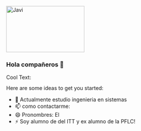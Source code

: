 <a href="https://cooltext.com"><img src="https://images.cooltext.com/5548662.png" width="210" height="125" alt="Javi" /></a>

### Hola compañeros 👋

<a href="http://cooltext.com" target="_top"><img src="https://cooltext.com/images/ct_pixel.gif" width="80" height="15" alt="Cool Text: Logo and Graphics Generator" border="0" /></a>

Here are some ideas to get you started:


- 🌱 Actualmente estudio ingenieria en sistemas
- 📫 como contactarme: 
- 😄 Pronombres: El
- ⚡ Soy alumno de del ITT y ex alumno de la PFLC!

